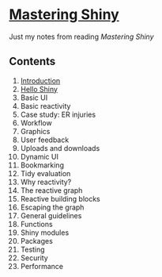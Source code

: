 # [Mastering Shiny](https://mastering-shiny.org/)

Just my notes from reading *Mastering Shiny*

## Contents

1. [Introduction](https://github.com/maevadevs/mastering-shiny/blob/main/introduction.md)
1. [Hello Shiny](https://github.com/maevadevs/mastering-shiny/blob/main/hello-shiny.md)
1. Basic UI
1. Basic reactivity
1. Case study: ER injuries
1. Workflow
1. Graphics
1. User feedback
1. Uploads and downloads
1. Dynamic UI
1. Bookmarking
1. Tidy evaluation
1. Why reactivity?
1. The reactive graph
1. Reactive building blocks
1. Escaping the graph
1. General guidelines
1. Functions
1. Shiny modules
1. Packages
1. Testing
1. Security
1. Performance
